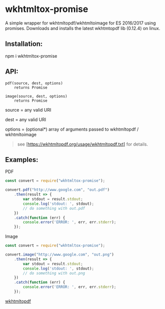 # wkhtmltox-promise

A simple wrapper for wkhtmltopdf/wkhtmltoimage for ES 2016/2017 using promises.   Downloads
and installs the latest wkhtmtopdf lib (0.12.4) on linux.

## Installation:

npm i wkhtmltox-promise

## API:

	pdf(source, dest, options)
		returns Promise

	image(source, dest, options)
		returns Promise

source = any valid URI

dest = any valid URI

options = (optional*) array of arguments passed to wkhtmltopdf / wkhtmltoimage
> see [https://wkhtmltopdf.org/usage/wkhtmltopdf.txt] for details.

## Examples:

PDF
```javascript
const convert = require("wkhtmltox-promise");

convert.pdf("http://www.google.com", "out.pdf")
	.then(result => {
		var stdout = result.stdout;
        console.log('stdout: ', stdout);
		// do something with out.pdf
    })
    .catch(function (err) {
        console.error('ERROR: ', err, err.stderr);
    });
```

Image
```javascript
const convert = require("wkhtmltox-promise");

convert.image("http://www.google.com", "out.png")
	.then(result => {
		var stdout = result.stdout;
        console.log('stdout: ', stdout);
		// do something with out.png
    })
    .catch(function (err) {
        console.error('ERROR: ', err, err.stderr);
    });
```

[wkhtmltopdf](http://wkhtmltopdf.org/index.html)
